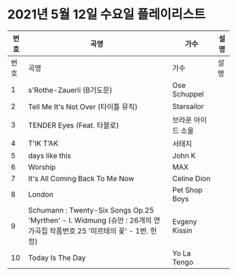 # 2021년 5월 12일 수요일 플레이리스트

| 번호 | 곡명 | 가수 | 설명 |
|------|------|------|------|
| 번호 | 곡명 | 가수 | 설명 |
| 1 | s'Rothe-Zauerli (B기도문) | Ose Schuppel |  |
| 2 | Tell Me It's Not Over (타이틀 뮤직) | Starsailor |  |
| 3 | TENDER Eyes (Feat. 타블로) | 브라운 아이드 소울 |  |
| 4 | T’IK T’AK | 서태지 |  |
| 5 | days like this | John K |  |
| 6 | Worship | MAX |  |
| 7 | It's All Coming Back To Me Now | Celine Dion |  |
| 8 | London | Pet Shop Boys |  |
| 9 | Schumann : Twenty-Six Songs Op.25 'Myrthen' - I. Widmung (슈만 : 26개의 연가곡집 작품번호 25 '미르테의 꽃' - 1번. 헌정) | Evgeny Kissin |  |
| 10 | Today Is The Day | Yo La Tengo |  |
